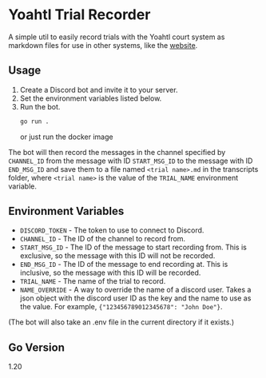 # Yoahtl Trial Recorder

A simple util to easily record trials with the Yoahtl court system as markdown files for use in other systems, like the [website](https://civyoahtl.github.io/).

## Usage

1. Create a Discord bot and invite it to your server.
2. Set the environment variables listed below.
3. Run the bot.
   ```bash
   go run .
   ```
   or just run the docker image

The bot will then record the messages in the channel specified by `CHANNEL_ID` from the message with ID `START_MSG_ID` to the message with ID `END_MSG_ID` and save them to a file named `<trial name>.md` in the transcripts folder, where `<trial name>` is the value of the `TRIAL_NAME` environment variable.

## Environment Variables

- `DISCORD_TOKEN` - The token to use to connect to Discord.
- `CHANNEL_ID` - The ID of the channel to record from.
- `START_MSG_ID` - The ID of the message to start recording from. This is exclusive, so the message with this ID will not be recorded.
- `END_MSG_ID` - The ID of the message to end recording at. This is inclusive, so the message with this ID will be recorded.
- `TRIAL_NAME` - The name of the trial to record.
- `NAME_OVERRIDE` - A way to override the name of a discord user. Takes a json object with the discord user ID as the key and the name to use as the value. For example, `{"123456789012345678": "John Doe"}`.

(The bot will also take an .env file in the current directory if it exists.)

## Go Version

1.20
